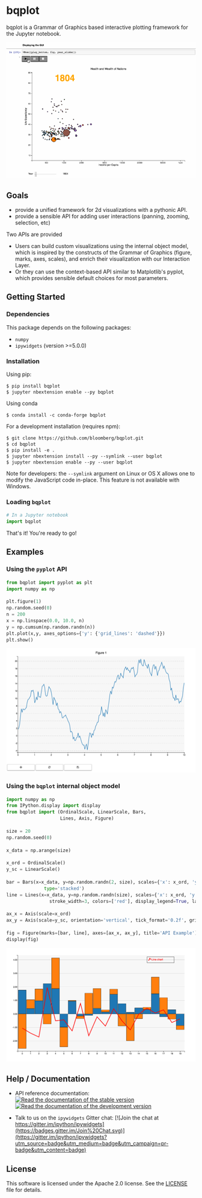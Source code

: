 bqplot
======

bqplot is a Grammar of Graphics based interactive plotting framework for the Jupyter notebook.

[![bqplot](./bqplot-screencast.gif)](https://github.com/bloomberg/bqplot/blob/master/examples/Applications/Wealth%20of%20Nations.ipynb)

Goals
-----

-   provide a unified framework for 2d visualizations with a pythonic API.
-   provide a sensible API for adding user interactions (panning, zooming, selection, etc)

Two APIs are provided

- Users can build custom visualizations using the internal object model, which
  is inspired by the constructs of the Grammar of Graphics (figure, marks, axes,
  scales), and enrich their visualization with our Interaction Layer.
- Or they can use the context-based API similar to Matplotlib's pyplot, which
  provides sensible default choices for most parameters.

Getting Started
---------------

### Dependencies

This package depends on the following packages:

-   `numpy`
-   `ipywidgets` (version >=5.0.0)

### Installation

Using pip:

```
$ pip install bqplot
$ jupyter nbextension enable --py bqplot
```

Using conda

```
$ conda install -c conda-forge bqplot
```

For a development installation (requires npm):

```
$ git clone https://github.com/bloomberg/bqplot.git
$ cd bqplot
$ pip install -e .
$ jupyter nbextension install --py --symlink --user bqplot
$ jupyter nbextension enable --py --user bqplot
```

Note for developers: the `--symlink` argument on Linux or OS X allows one to
modify the JavaScript code in-place. This feature is not available
with Windows.


### Loading `bqplot`

```python
# In a Jupyter notebook
import bqplot
```

That's it! You're ready to go!

Examples
--------

### Using the `pyplot` API

```python
from bqplot import pyplot as plt
import numpy as np

plt.figure(1)
np.random.seed(0)
n = 200
x = np.linspace(0.0, 10.0, n)
y = np.cumsum(np.random.randn(n))
plt.plot(x,y, axes_options={'y': {'grid_lines': 'dashed'}})
plt.show()
```

[![Pyplot Screenshot](/pyplot-screenshot.png)](https://github.com/bloomberg/bqplot/blob/master/examples/Basic%20Plotting/Pyplot.ipynb)

### Using the `bqplot` internal object model


```python
import numpy as np
from IPython.display import display
from bqplot import (OrdinalScale, LinearScale, Bars,
                    Lines, Axis, Figure)

size = 20
np.random.seed(0)

x_data = np.arange(size)

x_ord = OrdinalScale()
y_sc = LinearScale()

bar = Bars(x=x_data, y=np.random.randn(2, size), scales={'x': x_ord, 'y': y_sc},
              type='stacked')
line = Lines(x=x_data, y=np.random.randn(size), scales={'x': x_ord, 'y': y_sc},
                stroke_width=3, colors=['red'], display_legend=True, labels=['Line chart'])

ax_x = Axis(scale=x_ord)
ax_y = Axis(scale=y_sc, orientation='vertical', tick_format='0.2f', grid_lines='solid')

fig = Figure(marks=[bar, line], axes=[ax_x, ax_y], title='API Example')
display(fig)
```

[![Bqplot Screenshot](/bqplot-screenshot.png)](https://github.com/bloomberg/bqplot/blob/master/examples/Advanced%20Plotting/Advanced%20Plotting.ipynb)


Help / Documentation
--------------------

- API reference documentation: [![Read the documentation of the stable version](https://readthedocs.org/projects/pip/badge/?version=stable)](http://bqplot.readthedocs.org/en/stable/) [![Read the documentation of the development version](https://readthedocs.org/projects/pip/badge/?version=latest)](http://bqplot.readthedocs.org/en/latest/)

- Talk to us on the `ipywidgets` Gitter chat: [![Join the chat at https://gitter.im/ipython/ipywidgets](https://badges.gitter.im/Join%20Chat.svg)](https://gitter.im/ipython/ipywidgets?utm_source=badge&utm_medium=badge&utm_campaign=pr-badge&utm_content=badge)

License
-------

This software is licensed under the Apache 2.0 license. See the [LICENSE](LICENSE) file
for details.

